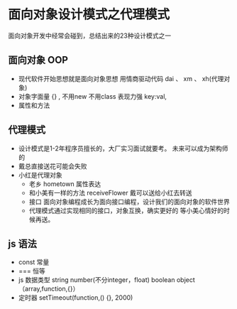 # 面向对象设计模式之代理模式
  面向对象开发中经常会碰到，总结出来的23种设计模式之一
## 面向对象 OOP 
- 现代软件开始思想就是面向对象思想
  用情商驱动代码
  dai 、 xm 、 xh(代理对象)
- 对象字面量
  {} , 不用new 不用class
  表现力强 key:val,
- 属性和方法

## 代理模式
- 设计模式是1-2年程序员擅长的，大厂实习面试就要考。
  未来可以成为架构师的
- 戴总直接送花可能会失败
- 小红是代理对象
  - 老乡 hometown 属性表达
  - 和小美有一样的方法 receiveFlower
    戴可以送给小红去转送
  - 接口
    面向对象编程成长为面向接口编程，设计我们的面向对象的软件世界
  - 代理模式通过实现相同的接口，对象互换，确实更好的
    等小美心情好的时候再送。

## js 语法
- const 常量
- === 恒等
- js 数据类型
  string  number(不分integer，float)  boolean  object（array,function,{}）
- 定时器 setTimeout(function,() {}, 2000)